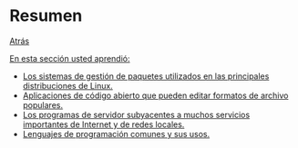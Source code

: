 # Resumen
<p><a href=../README.md>Atrás</a</p>
  
  <p>En esta sección usted aprendió:</p>
  <ul>
    <li>Los sistemas de gestión de paquetes utilizados en las principales distribuciones de Linux.</li>
    <li>Aplicaciones de código abierto que pueden editar formatos de archivo populares.</li>
    <li>Los programas de servidor subyacentes a muchos servicios importantes de Internet y de redes locales.</li>
    <li>Lenguajes de programación comunes y sus usos.</li>
  </ul>
